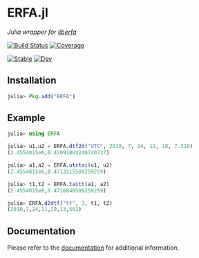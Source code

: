 # ERFA.jl

*Julia wrapper for [liberfa](https://github.com/liberfa/erfa)*

[![Build Status](https://github.com/juliaastro/ERFA.jl/workflows/CI/badge.svg)](https://github.com/juliaastro/ERFA.jl/actions)
[![Coverage](https://codecov.io/gh/juliaastro/ERFA.jl/branch/master/graph/badge.svg)](https://codecov.io/gh/juliaastro/ERFA.jl)

[![Stable](https://img.shields.io/badge/docs-stable-blue.svg)](https://juliaastro.github.io/ERFA.jl/stable)
[![Dev](https://img.shields.io/badge/docs-dev-blue.svg)](https://juliaastro.github.io/ERFA.jl/dev)


## Installation

```julia
julia> Pkg.add("ERFA")
```

## Example

```julia
julia> using ERFA

julia> u1,u2 = ERFA.dtf2d("UTC", 2010, 7, 24, 11, 18, 7.318)
(2.4554015e6,0.47091803240740737)

julia> a1,a2 = ERFA.utctai(u1, u2)
(2.4554015e6,0.4713115509259259)

julia> t1,t2 = ERFA.taitt(a1, a2)
(2.4554015e6,0.4716840509259259)

julia> ERFA.d2dtf("tt", 3, t1, t2)
(2010,7,24,11,19,13,502)
```

## Documentation

Please refer to the [documentation](https://juliaastro.github.io/ERFA.jl/stable) for additional
information.

